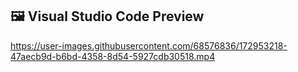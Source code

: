 ## 🖼️ Visual Studio Code Preview

https://user-images.githubusercontent.com/68576836/172953218-47aecb9d-b6bd-4358-8d54-5927cdb30518.mp4

